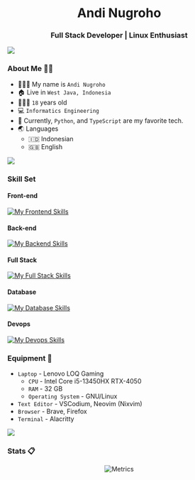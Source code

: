 <h1 align='center'>
  Andi Nugroho
</h1>

<!-- <a href='https://tfkhdyt.my.id'>
  <img src='./images/readmebox_tfkhdyt.svg' alt='tfkhdyt header' width='100%' />
</a> -->

<h3 align=center>Full Stack Developer | Linux Enthusiast</h3>

<img src="https://user-images.githubusercontent.com/73097560/115834477-dbab4500-a447-11eb-908a-139a6edaec5c.gif">

### About Me 👨🏻

- 👨🏻‍💼 My name is `Andi Nugroho`
- 🏠 Live in `West Java, Indonesia`
- 🧍🏻‍♂️ `18` years old
- 💻 `Informatics Engineering`  
- 🌟 Currently, `Python`, and `TypeScript` are my favorite tech.
- 🌏 Languages
  - 🇮🇩 Indonesian
  - 🇬🇧 English
<!-- - ~~👨🏻‍💻 MN3 Stack Developer (`MongoDB`, `Nest.js`, `Next.js`, `Node.js`)~~
- 👨🏻‍💻 PNG Stack Developer (`PostgreSQL`, `Next.js`, `Gin`) -->

<img src="https://user-images.githubusercontent.com/73097560/115834477-dbab4500-a447-11eb-908a-139a6edaec5c.gif">

### Skill Set

#### Front-end

[![My Frontend Skills](https://skillicons.dev/icons?i=html,css,react,svelte,tailwind)](https://skillicons.dev)

#### Back-end

[![My Backend Skills](https://skillicons.dev/icons?i=nodejs,bun,go,rust,express,nestjs,adonis)](https://skillicons.dev)

#### Full Stack

[![My Full Stack Skills](https://skillicons.dev/icons?i=js,ts,nextjs,remix,astro)](https://skillicons.dev)

#### Database

[![My Database Skills](https://skillicons.dev/icons?i=postgres,mysql,sqlite,mongodb,redis)](https://skillicons.dev)

#### Devops

[![My Devops Skills](https://skillicons.dev/icons?i=docker,githubactions,nginx,linux)](https://skillicons.dev)

### Equipment 🧰

- `Laptop` - Lenovo LOQ Gaming 
  - `CPU` - Intel Core i5-13450HX RTX-4050
  - `RAM` - 32 GB
  - `Operating System` - GNU/Linux
- `Text Editor` - VSCodium, Neovim (Nixvim)
- `Browser` - Brave, Firefox
- `Terminal` - Alacritty

<img src="https://user-images.githubusercontent.com/73097560/115834477-dbab4500-a447-11eb-908a-139a6edaec5c.gif">

### Stats 📋

<p align="center"><img src="./github-metrics.svg" alt="Metrics"></p>
